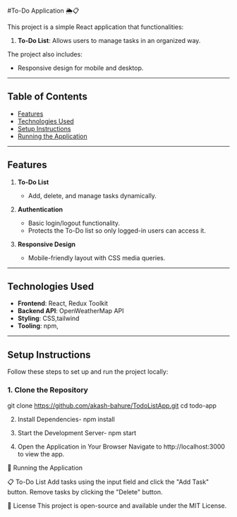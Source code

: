 #To-Do Application 🌦️📋  

This project is a simple React application that functionalities:  
  
1. **To-Do List**: Allows users to manage tasks in an organized way.  

The project also includes:  
- Responsive design for mobile and desktop.  

---

## Table of Contents  
- [Features](#features)  
- [Technologies Used](#technologies-used)  
- [Setup Instructions](#setup-instructions)  
- [Running the Application](#running-the-application)  


---

## Features   

1. **To-Do List**  
   - Add, delete, and manage tasks dynamically.  

2. **Authentication**  
   - Basic login/logout functionality.  
   - Protects the To-Do list so only logged-in users can access it.  

3. **Responsive Design**  
   - Mobile-friendly layout with CSS media queries.  

---

## Technologies Used  

- **Frontend**: React, Redux Toolkit  
- **Backend API**: OpenWeatherMap API  
- **Styling**: CSS,tailwind
- **Tooling**: npm,   

---

## Setup Instructions  

Follow these steps to set up and run the project locally:  

### 1. Clone the Repository  
git clone https://github.com/akash-bahure/TodoListApp.git 
cd todo-app

2. Install Dependencies-
npm install

3. Start the Development Server-
npm start
  
4. Open the Application in Your Browser
Navigate to http://localhost:3000 to view the app.

🏃 Running the Application

📋 To-Do List
Add tasks using the input field and click the "Add Task" button.
Remove tasks by clicking the "Delete" button.



📄 License
This project is open-source and available under the MIT License.


